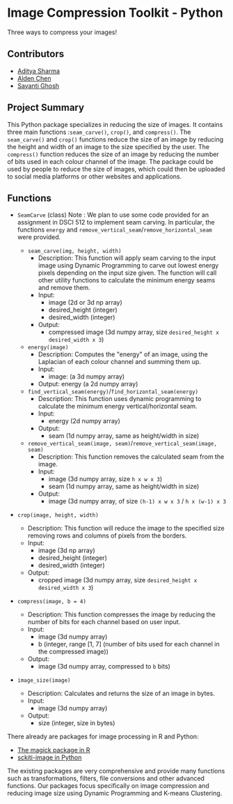 # Image Compression Toolkit - Python
Three ways to compress your images!

## Contributors

- [Aditya Sharma](https://github.com/adityashrm21)
- [Alden Chen](https://github.com/aldenchen)
- [Sayanti Ghosh](https://github.com/Sayanti86)

## Project Summary

This Python package specializes in reducing the size of images. It contains three main functions :`seam_carve()`, `crop()`, and `compress()`. The `seam_carve()` and `crop()` functions reduce the size of an image by reducing the height and width of an image to the size specified by the user. The `compress()` function reduces the size of an image by reducing the number of bits used in each colour channel of the image. The package could be used by people to reduce the size of images, which could then be uploaded to social media platforms or other websites and applications.

## Functions

- `SeamCarve` (class)
  Note : We plan to use some code provided for an assignment in DSCI 512 to implement seam carving. In particular, the functions `energy` and `remove_vertical_seam`/`remove_horizontal_seam` were provided.

  - `seam_carve(img, height, width)`
    - Description:
      This function will apply seam carving to the input image using Dynamic Programming to carve out lowest energy pixels depending on the input size given. The function will call other utility functions to calculate the minimum energy seams and remove them.
    - Input:
      - image (2d or 3d np array)
      - desired_height (integer)
      - desired_width (integer)
    - Output:
      - compressed image (3d numpy array, size `desired_height x desired_width x 3`)
  - `energy(image)`
    - Description:
      Computes the "energy" of an image, using the Laplacian of each colour channel and summing them up.
    - Input:
      - image: (a 3d numpy array)
    - Output: energy (a 2d numpy array)
  - `find_vertical_seam(energy)`/`find_horizontal_seam(energy)`
    - Description:
      This function uses dynamic programming to calculate the minimum energy vertical/horizontal seam.
    - Input:
      - energy (2d numpy array)
    - Output:
      - seam (1d numpy array, same as height/width in size)
  - `remove_vertical_seam(image, seam)`/`remove_vertical_seam(image, seam)`
      - Description:
        This function removes the calculated seam from the image.
      - Input:
        - image (3d numpy array, size `h x w x 3`)
        - seam (1d numpy array, same as height/width in size)
      - Output:
        - image (3d numpy array, of size `(h-1) x w x 3` / `h x (w-1) x 3`

- `crop(image, height, width)`
  - Description:
    This function will reduce the image to the specified size removing rows and columns of pixels from the borders.
  - Input:
    - image (3d np array)
    - desired_height (integer)
    - desired_width (integer)
  - Output:
    - cropped image (3d numpy array, size `desired_height x desired_width x 3`)
- `compress(image, b = 4)`
  - Description:
    This function compresses the image by reducing the number of bits for each channel based on user input.
  - Input:
    - image (3d numpy array)
    - b (integer, range [1, 7] (number of bits used for each channel in the compressed image))
  - Output:
    - image (3d numpy array, compressed to `b` bits)
- `image_size(image)`
  - Description:
    Calculates and returns the size of an image in bytes.
  - Input:
    - image (3d numpy array)
  - Output:
    - size (integer, size in bytes)

There already are packages for image processing in R and Python:
  - [The magick package in R](https://cran.r-project.org/web/packages/magick/vignettes/intro.html)
  - [sckiti-image in Python](https://scikit-image.org/)

The existing packages are very comprehensive and provide many functions such as transformations, filters, file conversions and other advanced functions. Our packages focus specifically on image compression and reducing image size using Dynamic Programming and K-means Clustering.
